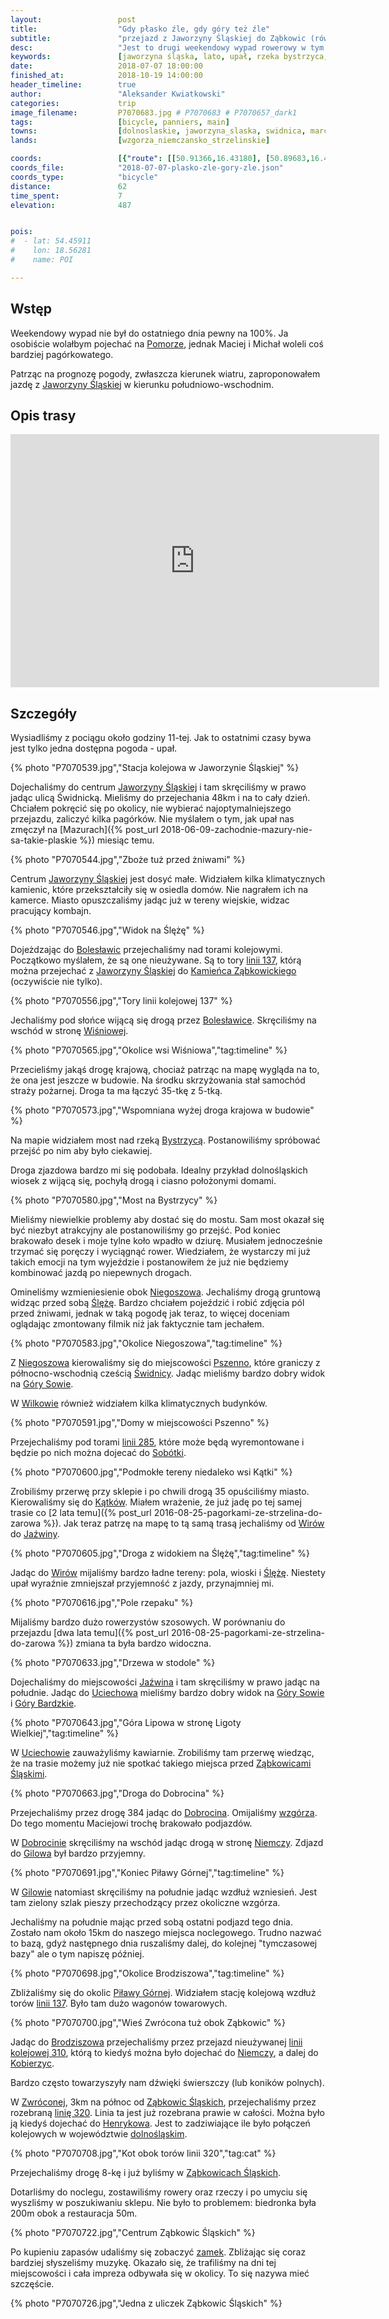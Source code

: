 ```yaml
---
layout:                 post
title:                  "Gdy płasko źle, gdy góry też źle"
subtitle:               "przejazd z Jaworzyny Śląskiej do Ząbkowic (również) Śląskich"
desc:                   "Jest to drugi weekendowy wypad rowerowy w tym sezonie. Tym razem zamiast Mazur wybraliśmy okolice Sudetów mając nadzieje, że będą górki ale nie za duże."
keywords:               [jaworzyna śląska, lato, upał, rzeka bystrzyca, most, wirki, wiry, jaźwina, dobrocin, gilów, gontowa, jodłowiec, dzierżoniów, piława górna, brodziszów, dni ząbkowic śląskich]
date:                   2018-07-07 18:00:00
finished_at:            2018-10-19 14:00:00
header_timeline:        true
author:                 "Aleksander Kwiatkowski"
categories:             trip
image_filename:         P7070683.jpg # P7070683 # P7070657_dark1
tags:                   [bicycle, panniers, main]
towns:                  [dolnoslaskie, jaworzyna_slaska, swidnica, marcinowice, dzierzoniow, lagiewniki, niemcza, pilawa_gorna, zabkowice_slaskie]
lands:                  [wzgorza_niemczansko_strzelinskie]

coords:                 [{"route": [[50.91366,16.43180], [50.89683,16.46313], [50.88871,16.46742], [50.89011,16.47798], [50.88118,16.51900], [50.86786,16.53926], [50.85583,16.53900], [50.85913,16.55565], [50.85648,16.60252], [50.83898,16.61985], [50.83572,16.64552], [50.81734,16.66337], [50.80086,16.67401], [50.79630,16.70088], [50.75527,16.68191], [50.73311,16.70526], [50.72018,16.78207], [50.69430,16.78225], [50.64921,16.78817], [50.61469,16.81744], [50.59132,16.81237]], "type": "bicycle"}]
coords_file:            "2018-07-07-plasko-zle-gory-zle.json"
coords_type:            "bicycle"
distance:               62
time_spent:             7
elevation:              487


pois:
#  - lat: 54.45911
#    lon: 18.56281
#    name: POI

---
```


[wiki-zabkowice-zamek]: https://pl.wikipedia.org/wiki/Zamek_w_Z%C4%85bkowicach_%C5%9Al%C4%85skich

[wiki-linia-310]: https://pl.wikipedia.org/wiki/Linia_kolejowa_nr_310
[wiki-linia-320]: https://pl.wikipedia.org/wiki/Linia_kolejowa_nr_320

[wiki-wzgorza-ns]: https://pl.wikipedia.org/wiki/Wzg%C3%B3rza_Niemcza%C5%84sko-Strzeli%C5%84skie

[wiki-pomorze]: https://pl.wikipedia.org/wiki/Pomorze
[wiki-jaworzyna-slaska]: https://pl.wikipedia.org/wiki/Jaworzyna_%C5%9Al%C4%85ska
[wiki-boleslawice]: https://pl.wikipedia.org/wiki/Boles%C5%82awice_(powiat_%C5%9Bwidnicki)
[wiki-kamieniec-zabkowicki]: https://pl.wikipedia.org/wiki/Kamieniec_Z%C4%85bkowicki
[wiki-wisniowa]: https://pl.wikipedia.org/wiki/Wi%C5%9Bniowa_(wojew%C3%B3dztwo_dolno%C5%9Bl%C4%85skie)
[wiki-bystrzyca-rzeka]: https://pl.wikipedia.org/wiki/Bystrzyca_(dop%C5%82yw_Odry)
[wiki-niegoszow]: https://pl.wikipedia.org/wiki/Niegosz%C3%B3w
[wiki-sleza]: https://pl.wikipedia.org/wiki/%C5%9Al%C4%99%C5%BCa
[wiki-pszenno]: https://pl.wikipedia.org/wiki/Pszenno
[wiki-swidnica]: https://pl.wikipedia.org/wiki/%C5%9Awidnica
[wiki-gory-sowie]: https://pl.wikipedia.org/wiki/G%C3%B3ry_Sowie
[wiki-wilkow]: https://pl.wikipedia.org/wiki/Wilk%C3%B3w_(powiat_%C5%9Bwidnicki)
[wiki-sobotka]: https://pl.wikipedia.org/wiki/Sob%C3%B3tka_(powiat_wroc%C5%82awski)
[wiki-katki]: https://pl.wikipedia.org/wiki/K%C4%85tki_(wojew%C3%B3dztwo_dolno%C5%9Bl%C4%85skie)
[wiki-wiry]: https://pl.wikipedia.org/wiki/Wiry_(wojew%C3%B3dztwo_dolno%C5%9Bl%C4%85skie)
[wiki-jazwina]: https://pl.wikipedia.org/wiki/Ja%C5%BAwina
[wiki-uciechow]: https://pl.wikipedia.org/wiki/Uciech%C3%B3w_(wojew%C3%B3dztwo_dolno%C5%9Bl%C4%85skie)
[wiki-gory-bardzkie]: https://pl.wikipedia.org/wiki/G%C3%B3ry_Bardzkie
[wiki-zabkowice-slaskie]: https://pl.wikipedia.org/wiki/Z%C4%85bkowice_%C5%9Al%C4%85skie
[wiki-dobrocin]: https://pl.wikipedia.org/wiki/Dobrocin_(wojew%C3%B3dztwo_dolno%C5%9Bl%C4%85skie)
[wiki-niemcza]: https://pl.wikipedia.org/wiki/Niemcza
[wiki-gilow]: https://pl.wikipedia.org/wiki/Gil%C3%B3w_(wojew%C3%B3dztwo_dolno%C5%9Bl%C4%85skie)
[wiki-pilawa-gorna]: https://pl.wikipedia.org/wiki/Pi%C5%82awa_G%C3%B3rna
[wiki-brodziszow]: https://pl.wikipedia.org/wiki/Brodzisz%C3%B3w
[wiki-kobierzyce]: https://pl.wikipedia.org/wiki/Kobierzyce
[wiki-zwrocona]: https://pl.wikipedia.org/wiki/Zwr%C3%B3cona
[wiki-henrykow]: https://pl.wikipedia.org/wiki/Henryk%C3%B3w_(wojew%C3%B3dztwo_dolno%C5%9Bl%C4%85skie)
[wiki-dolnoslaskie]: https://pl.wikipedia.org/wiki/Wojew%C3%B3dztwo_dolno%C5%9Bl%C4%85skie

## Wstęp

Weekendowy wypad nie był do ostatniego dnia pewny na 100%.
Ja osobiście wolałbym pojechać na [Pomorze][wiki-pomorze], jednak
Maciej i Michał woleli coś bardziej pagórkowatego.

Patrząc na prognozę pogody, zwłaszcza kierunek wiatru, zaproponowałem
jazdę z [Jaworzyny Śląskiej][wiki-jaworzyna-slaska] w
kierunku południowo-wschodnim.

## Opis trasy

<iframe height='405' width='590' frameborder='0' allowtransparency='true' scrolling='no' src='https://www.strava.com/activities/1687021949/embed/0a59ad3610840db56c1278c53af208e5aef8dc51'></iframe>

## Szczegóły

Wysiadliśmy z pociągu około godziny 11-tej. Jak to ostatnimi czasy bywa
jest tylko jedna dostępna pogoda - upał.

{% photo "P7070539.jpg","Stacja kolejowa w Jaworzynie Śląskiej" %}

Dojechaliśmy do centrum [Jaworzyny Śląskiej][wiki-jaworzyna-slaska]
i tam skręciliśmy w prawo jadąc ulicą Świdnicką.
Mieliśmy do przejechania 48km i na to cały dzień. Chciałem pokręcić się po
okolicy, nie wybierać najoptymalniejszego przejazdu, zaliczyć kilka
pagórków. Nie myślałem o tym, jak upał nas zmęczył
na [Mazurach]({% post_url 2018-06-09-zachodnie-mazury-nie-sa-takie-plaskie %})
miesiąc temu.

{% photo "P7070544.jpg","Zboże tuż przed żniwami" %}

Centrum [Jaworzyny Śląskiej][wiki-jaworzyna-slaska] jest dosyć małe.
Widziałem kilka klimatycznych kamienic, które przekształciły się
w osiedla domów. Nie nagrałem ich na kamerce.
Miasto opuszczaliśmy jadąc już w tereny wiejskie, widzac pracujący kombajn.

{% photo "P7070546.jpg","Widok na Ślężę" %}

Dojeżdzając do [Bolesławic][wiki-boleslawice] przejechaliśmy
nad torami kolejowymi. Początkowo myślałem, że są one nieużywane.
Są to tory [linii 137][wiki-linia-137], którą można przejechać
z [Jaworzyny Śląskiej][wiki-jaworzyna-slaska] do
[Kamieńca Ząbkowickiego][wiki-kamieniec-zabkowicki] (oczywiście nie tylko).

{% photo "P7070556.jpg","Tory linii kolejowej 137" %}

[wiki-linia-137]: https://pl.wikipedia.org/wiki/Linia_kolejowa_nr_137

Jechaliśmy pod słońce wijącą się drogą przez [Bolesławice][wiki-boleslawice].
Skręciliśmy na wschód w stronę [Wiśniowej][wiki-wisniowa].

{% photo "P7070565.jpg","Okolice wsi Wiśniowa","tag:timeline" %}

Przecieliśmy jakąś drogę krajową, chociaż patrząc na mapę wygląda na to,
że ona jest jeszcze w budowie. Na środku skrzyżowania stał samochód
straży pożarnej. Droga ta ma łączyć 35-tkę z 5-tką.

{% photo "P7070573.jpg","Wspomniana wyżej droga krajowa w budowie" %}

Na mapie widziałem most nad rzeką [Bystrzycą][wiki-bystrzyca-rzeka].
Postanowiliśmy spróbować przejść po nim aby było ciekawiej.

Droga zjazdowa bardzo mi się podobała. Idealny przykład dolnośląskich
wiosek z wijącą się, pochyłą drogą i ciasno położonymi domami.

{% photo "P7070580.jpg","Most na Bystrzycy" %}

Mieliśmy niewielkie problemy aby dostać się do mostu. Sam most okazał się
być niezbyt atrakcyjny ale postanowiliśmy go przejść. Pod koniec brakowało desek
i moje tylne koło wpadło w dziurę. Musiałem jednocześnie trzymać się poręczy i
wyciągnąć rower. Wiedziałem, że wystarczy mi już takich emocji na tym wyjeździe
i postanowiłem że już nie będziemy kombinować jazdą po niepewnych drogach.

Omineliśmy wzmieniesienie obok [Niegoszowa][wiki-niegoszow].
Jechaliśmy drogą gruntową widząc przed sobą [Ślężę][wiki-sleza].
Bardzo chciałem pojeździć i robić zdjęcia pól przed żniwami, jednak
w taką pogodę jak teraz, to więcej doceniam oglądając zmontowany filmik niż
jak faktycznie tam jechałem.

{% photo "P7070583.jpg","Okolice Niegoszowa","tag:timeline" %}

Z [Niegoszowa][wiki-niegoszow] kierowaliśmy się do miejscowości
[Pszenno][wiki-pszenno], które graniczy z północno-wschodnią cześcią
[Świdnicy][wiki-swidnica]. Jadąc mieliśmy bardzo dobry widok na
[Góry Sowie][wiki-gory-sowie].

W [Wilkowie][wiki-wilkow] również widziałem kilka klimatycznych budynków.

{% photo "P7070591.jpg","Domy w miejscowości Pszenno" %}

Przejechaliśmy pod torami [linii 285][wiki-linia-285], które może będą
wyremontowane i będzie po nich można dojecać do [Sobótki][wiki-sobotka].

[wiki-linia-285]: https://pl.wikipedia.org/wiki/Linia_kolejowa_nr_285

{% photo "P7070600.jpg","Podmokłe tereny niedaleko wsi Kątki" %}

Zrobiliśmy przerwę przy sklepie i po chwili drogą 35 opuściliśmy miasto.
Kierowaliśmy się do [Kątków][wiki-katki].
Miałem wrażenie, że już jadę po tej samej trasie co
[2 lata temu]({% post_url 2016-08-25-pagorkami-ze-strzelina-do-zarowa %}).
Jak teraz patrzę na mapę to tą samą trasą jechaliśmy od [Wirów][wiki-wiry]
do [Jaźwiny][wiki-jazwina].

{% photo "P7070605.jpg","Droga z widokiem na Ślężę","tag:timeline" %}

Jadąc do [Wirów][wiki-wiry] mijaliśmy bardzo ładne tereny: pola, wioski i
[Ślężę][wiki-sleza]. Niestety upał wyraźnie zmniejszał przyjemność z
jazdy, przynajmniej mi.

{% photo "P7070616.jpg","Pole rzepaku" %}

Mijaliśmy bardzo dużo rowerzystów szosowych. W porównaniu do
przejazdu [dwa lata temu]({% post_url 2016-08-25-pagorkami-ze-strzelina-do-zarowa %})
zmiana ta była bardzo widoczna.

{% photo "P7070633.jpg","Drzewa w stodole" %}

Dojechaliśmy do miejscowości [Jaźwina][wiki-jazwina]
i tam skręciliśmy w prawo jadąc na południe.
Jadąc do [Uciechowa][wiki-uciechow] mieliśmy bardzo dobry widok na
[Góry Sowie][wiki-gory-sowie] i [Góry Bardzkie][wiki-gory-bardzkie].

{% photo "P7070643.jpg","Góra Lipowa w stronę Ligoty Wielkiej","tag:timeline" %}

W [Uciechowie][wiki-uciechow] zauważyliśmy kawiarnie. Zrobiliśmy
tam przerwę wiedząc, że na trasie możemy już nie spotkać takiego miejsca
przed [Ząbkowicami Śląskimi][wiki-zabkowice-slaskie].

{% photo "P7070663.jpg","Droga do Dobrocina" %}

Przejechaliśmy przez drogę 384 jadąc do [Dobrocina][wiki-dobrocin]. Omijaliśmy
[wzgórza][wiki-wzgorza-ns]. Do tego momentu Maciejowi trochę brakowało podjazdów.

W [Dobrocinie][wiki-dobrocin] skręciliśmy na wschód jadąc drogą
w stronę [Niemczy][wiki-niemcza]. Zdjazd do [Gilowa][wiki-gilow] był
bardzo przyjemny.

{% photo "P7070691.jpg","Koniec Piławy Górnej","tag:timeline" %}

W [Gilowie][wiki-gilow] natomiast skręciliśmy na południe
jadąc wzdłuż wzniesień. Jest tam zielony szlak pieszy przechodzący przez
okoliczne wzgórza.

Jechaliśmy na południe mając przed sobą ostatni podjazd tego dnia.
Zostało nam około 15km do naszego miejsca noclegowego. Trudno
nazwać to bazą, gdyż następnego dnia ruszaliśmy dalej,
do kolejnej "tymczasowej bazy" ale o tym napiszę później.

{% photo "P7070698.jpg","Okolice Brodziszowa","tag:timeline" %}

Zbliżaliśmy się do okolic [Piławy Górnej][wiki-pilawa-gorna].
Widziałem stację kolejową wzdłuż torów [linii 137][wiki-linia-137].
Było tam dużo wagonów towarowych.

{% photo "P7070700.jpg","Wieś Zwrócona tuż obok Ząbkowic" %}

Jadąc do [Brodziszowa][wiki-brodziszow] przejechaliśmy przez
przejazd nieużywanej [linii kolejowej 310][wiki-linia-310], którą to kiedyś
można było dojechać do [Niemczy][wiki-niemcza], a dalej do
[Kobierzyc][wiki-kobierzyce].

Bardzo często towarzyszyły nam dźwięki świerszczy (lub koników polnych).

W [Zwróconej][wiki-zwrocona], 3km na północ od
[Ząbkowic Śląskich][wiki-zabkowice-slaskie], przejechaliśmy przez
rozebraną [linię 320][wiki-linia-320]. Linia ta jest już rozebrana
prawie w całości. Można było ją kiedyś dojechać do
[Henrykowa][wiki-henrykow]. Jest to zadziwiające ile było połączeń
kolejowych w województwie [dolnośląskim][wiki-dolnoslaskie].

{% photo "P7070708.jpg","Kot obok torów linii 320","tag:cat" %}

Przejechaliśmy drogę 8-kę i już byliśmy w [Ząbkowicach Śląskich][wiki-zabkowice-slaskie].

Dotarliśmy do noclegu, zostawiliśmy rowery oraz rzeczy i po umyciu się
wyszliśmy w poszukiwaniu sklepu. Nie było to problemem: biedronka była
200m obok a restauracja 50m.

{% photo "P7070722.jpg","Centrum Ząbkowic Śląskich" %}

Po kupieniu zapasów udaliśmy się zobaczyć [zamek][wiki-zabkowice-zamek].
Zbliżając się coraz bardziej słyszeliśmy muzykę. Okazało się, że
trafiliśmy na dni tej miejscowości i cała impreza odbywała się w okolicy.
To się nazywa mieć szczęście.

{% photo "P7070726.jpg","Jedna z uliczek Ząbkowic Śląskich" %}
